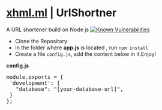 <h1> <a href="http://xhml.ml">xhml.ml</a> | UrlShortner</h1>
A URL shortener build on Node js <a href="https://snyk.io/test/github/hrsvrdhn/urlshortner"><img src="https://snyk.io/test/github/hrsvrdhn/urlshortner/badge.svg" alt="Known Vulnerabilities" data-canonical-src="https://snyk.io/test/github/hrsvrdhn/urlshortner" style="max-width:100%;"></a>

<ul>
<li>Clone the Repository</li>
<li>In the folder where <strong>app.js</strong> is located , run <code>npm install</code></li>
<li>Create a file <code>config.js</code>, add the content below in it.Enjoy!</li>
</ul>

<strong>config.js</strong>
<pre>
module.exports = {
 'development': {
   "database": "[your-database-url]", 
 }
};

</pre>
